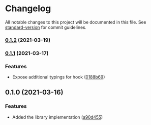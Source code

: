 # Changelog

All notable changes to this project will be documented in this file. See [standard-version](https://github.com/conventional-changelog/standard-version) for commit guidelines.

### [0.1.2](https://github.com/juvsqz/use-http-client/compare/v0.1.1...v0.1.2) (2021-03-19)

### [0.1.1](https://github.com/juvsqz/react-http-client/compare/v0.1.0...v0.1.1) (2021-03-17)


### Features

* Expose additional typings for hook ([0188b69](https://github.com/juvsqz/react-http-client/commit/0188b69edbb75ed3ca41ec472138d533925bbe05))

## 0.1.0 (2021-03-16)


### Features

* Added the library implementation ([a90d455](https://github.com/juvsqz/react-http-client/commit/a90d4558de7204771416dd2448affbd064568bc4))

